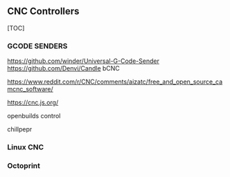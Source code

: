## CNC Controllers
[TOC]
### GCODE SENDERS
https://github.com/winder/Universal-G-Code-Sender
https://github.com/Denvi/Candle
bCNC

https://www.reddit.com/r/CNC/comments/aizatc/free_and_open_source_camcnc_software/

https://cnc.js.org/

openbuilds control

chillpepr

### Linux CNC

### Octoprint
